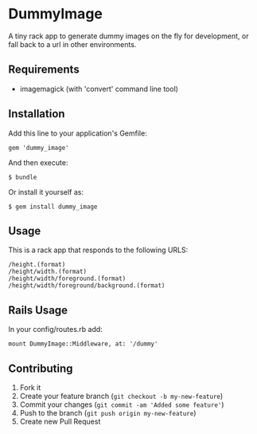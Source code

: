 # DummyImage

A tiny rack app to generate dummy images on the fly for development, or fall back to a url in other environments.

## Requirements

* imagemagick (with 'convert' command line tool)

## Installation

Add this line to your application's Gemfile:

    gem 'dummy_image'

And then execute:

    $ bundle

Or install it yourself as:

    $ gem install dummy_image

## Usage

This is a rack app that responds to the following URLS:

	/height.(format)
	/height/width.(format)
	/height/width/foreground.(format)
	/height/width/foreground/background.(format)

## Rails Usage

In your config/routes.rb add:

	mount DummyImage::Middleware, at: '/dummy'

## Contributing

1. Fork it
2. Create your feature branch (`git checkout -b my-new-feature`)
3. Commit your changes (`git commit -am 'Added some feature'`)
4. Push to the branch (`git push origin my-new-feature`)
5. Create new Pull Request
